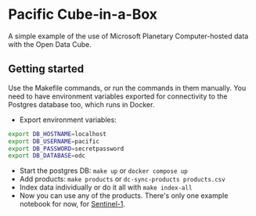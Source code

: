 # Pacific Cube-in-a-Box

A simple example of the use of Microsoft Planetary Computer-hosted
data with the Open Data Cube.

## Getting started

Use the Makefile commands, or run the commands in them manually. You
need to have environment variables exported for connectivity to the
Postgres database too, which runs in Docker.

* Export environment variables:

``` bash
export DB_HOSTNAME=localhost
export DB_USERNAME=pacific
export DB_PASSWORD=secretpassword
export DB_DATABASE=odc
```

* Start the postgres DB: `make up` or `docker compose up`
* Add products: `make products` or `dc-sync-products products.csv`
* Index data individually or do it all with `make index-all`
* Now you can use any of the products. There's only one example notebook
  for now, for [Sentinel-1](notebooks/Sentinel1_Basic.ipynb).

